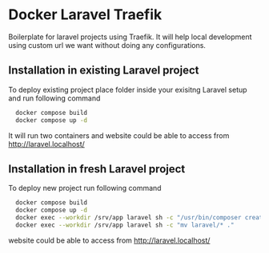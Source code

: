
# Docker Laravel Traefik 

Boilerplate for laravel projects using Traefik. It will help local development using custom url we want without doing any configurations.

## Installation in existing Laravel project

To deploy existing project place folder inside your exisitng Laravel setup and run following command

```bash
  docker compose build
  docker compose up -d
```

It will run two containers and website could be able to access from http://laravel.localhost/

## Installation in fresh Laravel project
To deploy new project run following command

```bash
  docker compose build
  docker compose up -d
  docker exec --workdir /srv/app laravel sh -c "/usr/bin/composer create-project laravel/laravel laravel"
  docker exec --workdir /srv/app laravel sh -c "mv laravel/* ."
```
website could be able to access from http://laravel.localhost/